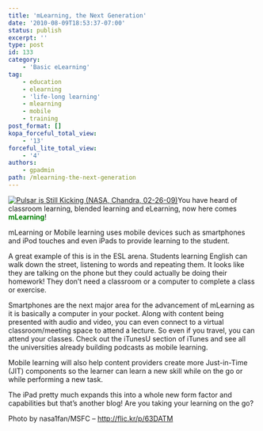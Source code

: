 ```yaml
---
title: 'mLearning, the Next Generation'
date: '2010-08-09T18:53:37-07:00'
status: publish
excerpt: ''
type: post
id: 133
category:
    - 'Basic eLearning'
tag:
    - education
    - elearning
    - 'life-long learning'
    - mlearning
    - mobile
    - training
post_format: []
kopa_forceful_total_view:
    - '13'
forceful_lite_total_view:
    - '4'
authors:
    - gpadmin
path: /mlearning-the-next-generation
---
```

[![](http://www.netlearningspace.com/bksi_new/wp-content/uploads/2010/08/Pulsar-is-Still-Kicking-NASA-Chandra-02-26-09-150x150.jpg "Pulsar is Still Kicking (NASA, Chandra, 02-26-09)")](http://www.netlearningspace.com/bksi_new/wp-content/uploads/2010/08/Pulsar-is-Still-Kicking-NASA-Chandra-02-26-09.jpg)You have heard of classroom learning, blended learning and eLearning, now here comes **<span style="color: #008000;">mLearning</span>**!

mLearning or Mobile learning uses mobile devices such as smartphones and iPod touches and even iPads to provide learning to the student.

A great example of this is in the ESL arena. Students learning English can walk down the street, listening to words and repeating them. It looks like they are talking on the phone but they could actually be doing their homework! They don’t need a classroom or a computer to complete a class or exercise.

Smartphones are the next major area for the advancement of mLearning as it is basically a computer in your pocket. Along with content being presented with audio and video, you can even connect to a virtual classroom/meeting space to attend a lecture. So even if you travel, you can attend your classes. Check out the iTunesU section of iTunes and see all the universities already building podcasts as mobile learning.

Mobile learning will also help content providers create more Just-in-Time (JIT) components so the learner can learn a new skill while on the go or while performing a new task.

The iPad pretty much expands this into a whole new form factor and capabilities but that’s another blog! Are you taking your learning on the go?

Photo by nasa1fan/MSFC – http://flic.kr/p/63DATM